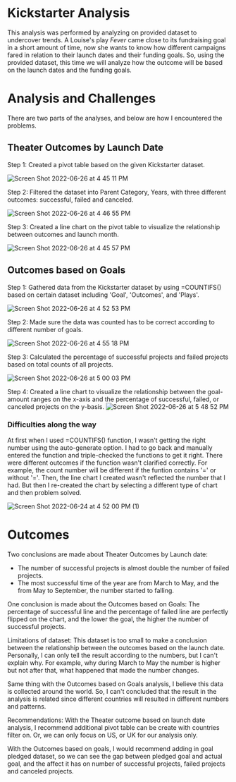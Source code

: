 # Kickstarter Analysis
This analysis was performed by analyzing on provided dataset to undercover trends.
A Louise's play _Fever_ came close to its fundraising goal in a short amount of time, now she wants to know how different campaigns fared in relation to their launch dates and their funding goals. So, using the provided dataset, this time we will analyze how the outcome will be based on the launch dates and the funding goals.

# Analysis and Challenges
There are two parts of the analyses, and below are how I encountered the problems.
## Theater Outcomes by Launch Date
Step 1: Created a pivot table based on the given Kickstarter dataset.

![Screen Shot 2022-06-26 at 4 45 11 PM](https://user-images.githubusercontent.com/107448172/175838526-7bbd9533-ea71-46e4-9c4b-8f4257766373.png)

Step 2: Filtered the dataset into Parent Category, Years, with three different outcomes: successful, failed and canceled.

![Screen Shot 2022-06-26 at 4 46 55 PM](https://user-images.githubusercontent.com/107448172/175838576-a9dc6236-de88-4299-9cb4-ca3b4f91abd9.png)

Step 3: Created a line chart on the pivot table to visualize the relationship between outcomes and launch month. 

![Screen Shot 2022-06-26 at 4 45 57 PM](https://user-images.githubusercontent.com/107448172/175838557-29cfa064-cdcc-4e88-9d1b-bd770db8c75d.png)

## Outcomes based on Goals
Step 1: Gathered data from the Kickstarter dataset by using =COUNTIFS() based on certain dataset including 'Goal', 'Outcomes', and 'Plays'. 

![Screen Shot 2022-06-26 at 4 52 53 PM](https://user-images.githubusercontent.com/107448172/175838781-36fd4a5f-af8e-4e95-a89b-bf57dde9c917.png)

Step 2: Made sure the data was counted has to be correct according to different number of goals.

![Screen Shot 2022-06-26 at 4 55 18 PM](https://user-images.githubusercontent.com/107448172/175838882-281f79e3-c3e4-460a-a532-f715f75bc1e4.png)

Step 3: Calculated the percentage of successful projects and failed projects based on total counts of all projects. 

![Screen Shot 2022-06-26 at 5 00 03 PM](https://user-images.githubusercontent.com/107448172/175839084-c7893875-3614-4fcd-83e2-6127b1a71b2e.png)

Step 4: Created a line chart to visualize the relationship between the goal-amount ranges on the x-axis and the percentage of successful, failed, or canceled projects on the y-basis.
![Screen Shot 2022-06-26 at 5 48 52 PM](https://user-images.githubusercontent.com/107448172/175841287-af164408-17e6-4b29-b0ff-8f4058c00dd6.png)

### Difficulties along the way
At first when I used =COUNTIFS() function, I wasn't getting the right number using the auto-generate option. I had to go back and manually entered the function and triple-checked the functions to get it right. There were different outcomes if the function wasn't clarified correctly. For example, the count number will be different if the funtion contains '=' or without '='.
Then, the line chart I created wasn't reflected the number that I had. But then I re-created the chart by selecting a different type of chart and then problem solved. 

![Screen Shot 2022-06-24 at 4 52 00 PM (1)](https://user-images.githubusercontent.com/107448172/175842949-95790525-6231-4cb3-97a3-798743370a45.png)

# Outcomes
Two conclusions are made about Theater Outcomes by Launch date:
- The number of successful projects is almost double the number of failed projects.
- The most successful time of the year are from March to May, and the from May to September, the number started to falling. 

One conclusion is made about the Outcomes based on Goals:
The percentage of successful line and the percentage of failed line are perfectly flipped on the chart, and the lower the goal, the higher the number of successful projects.

Limitations of dataset:
This dataset is too small to make a conclusion between the relationship between the outcomes based on the launch date. Personally, I can only tell the result according to the numbers, but I can't explain why. For example, why during March to May the number is higher but not after that, what happened that made the number changes. 

Same thing with the Outcomes based on Goals analysis, I believe this data is collected around the world. So, I can't concluded that the result in the analysis is related since different countries will resulted in different numbers and patterns. 
         
Recommendations:
With the Theater outcome based on launch date analysis, I recommend additional pivot table can be create with countries filter on. Or, we can only focus on US, or UK for our analysis only. 

With the Outcomes based on goals, I would recommend adding in goal pledged dataset, so we can see the gap between pledged goal and actual goal, and the affect it has on number of successful projects, failed projects and canceled projects. 


       

